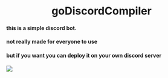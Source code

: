 
<h1 align="center"> goDiscordCompiler</h1>
<h4>this is a simple discord bot.
 </h4>
<h4>not really made for everyone to use
</h4>
<h4>but if you want you can deploy it on your own discord server
</h4>
<img src="https://media.discordapp.net/attachments/786757311422398465/792000267381768243/Captura_de_Pantalla_2020-12-25_a_las_6.05.59_a.m..png">
 

